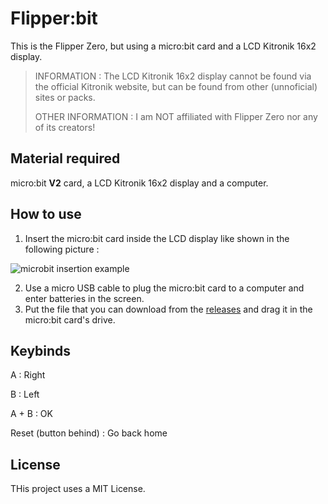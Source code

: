 # Flipper:bit
This is the Flipper Zero, but using a micro:bit card and a LCD Kitronik 16x2 display.
> INFORMATION : The LCD Kitronik 16x2 display cannot be found via the official Kitronik website, but can be found from other (unnoficial) sites or packs.
> 
> OTHER INFORMATION : I am NOT affiliated with Flipper Zero nor any of its creators!

## Material required
micro:bit **V2** card, a LCD Kitronik 16x2 display and a computer.

## How to use
1. Insert the micro:bit card inside the LCD display like shown in the following picture : 

![microbit insertion example](https://github.com/TotoCodeFR/FlipperBit/assets/118753153/b2ff1e42-6d08-4738-94e2-4b702d95a76e)

2. Use a micro USB cable to plug the micro:bit card to a computer and enter batteries in the screen.
3. Put the file that you can download from the [releases](github.com/TotoCodeFR/FlipperBit/releases/latest) and drag it in the micro:bit card's drive.

## Keybinds
A : Right

B : Left

A + B : OK

Reset (button behind) : Go back home

## License
THis project uses a MIT License.
